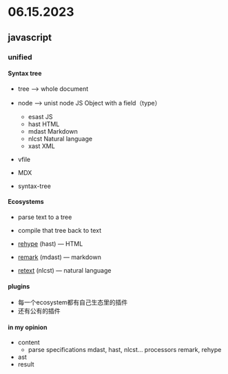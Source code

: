 # 06.15.2023
## javascript
### unified
#### Syntax tree
- tree --> whole document
- node --> unist node        JS Object with a field（type）
	- esast               JS
	- hast                HTML
	- mdast            Markdown
	- nlcst               Natural language
	- xast                 XML

- vfile
- MDX
- syntax-tree

#### Ecosystems
- parse text to a tree
- compile that tree back to text

- [rehype](https://github.com/rehypejs/rehype) (hast) — HTML
- [remark](https://github.com/remarkjs/remark) (mdast) — markdown
- [retext](https://github.com/retextjs/retext) (nlcst) — natural language

#### plugins
- 每一个ecosystem都有自己生态里的插件
- 还有公有的插件

#### in my opinion
- content
	- parse 
specifications     mdast, hast, nlcst...
processors           remark, rehype
- ast             
- result